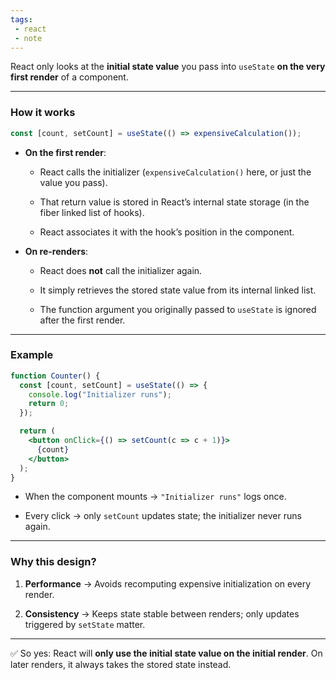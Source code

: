 ```yaml
---
tags: 
 - react
 - note
---
```


React only looks at the **initial state value** you pass into `useState` **on the very first render** of a component.

---

### How it works

```jsx
const [count, setCount] = useState(() => expensiveCalculation());
```

- **On the first render**:
    
    - React calls the initializer (`expensiveCalculation()` here, or just the value you pass).
        
    - That return value is stored in React’s internal state storage (in the fiber linked list of hooks).
        
    - React associates it with the hook’s position in the component.
        
- **On re-renders**:
    
    - React does **not** call the initializer again.
        
    - It simply retrieves the stored state value from its internal linked list.
        
    - The function argument you originally passed to `useState` is ignored after the first render.
        

---

### Example

```jsx
function Counter() {
  const [count, setCount] = useState(() => {
    console.log("Initializer runs");
    return 0;
  });

  return (
    <button onClick={() => setCount(c => c + 1)}>
      {count}
    </button>
  );
}
```

- When the component mounts → `"Initializer runs"` logs once.
    
- Every click → only `setCount` updates state; the initializer never runs again.
    

---

### Why this design?

1. **Performance** → Avoids recomputing expensive initialization on every render.
    
2. **Consistency** → Keeps state stable between renders; only updates triggered by `setState` matter.
    

---

✅ So yes: React will **only use the initial state value on the initial render**. On later renders, it always takes the stored state instead.